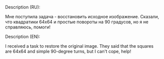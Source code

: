 Description (RU):

Мне поступила задача - восстановить исходное изображение. Сказали, что квадратики 64x64 и простые повороты на 90 градусов, но я не справляюсь, помоги!

Description (EN):

I received a task to restore the original image. They said that the squares are 64x64 and simple 90-degree turns, but I can't cope, help!
